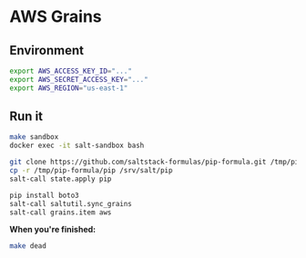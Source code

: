 # AWS Grains

## Environment

```bash
export AWS_ACCESS_KEY_ID="..."
export AWS_SECRET_ACCESS_KEY="..."
export AWS_REGION="us-east-1"
```


## Run it

```bash
make sandbox
docker exec -it salt-sandbox bash

git clone https://github.com/saltstack-formulas/pip-formula.git /tmp/pip-formula
cp -r /tmp/pip-formula/pip /srv/salt/pip
salt-call state.apply pip

pip install boto3
salt-call saltutil.sync_grains
salt-call grains.item aws
```


**When you're finished:**

```bash
make dead
```
